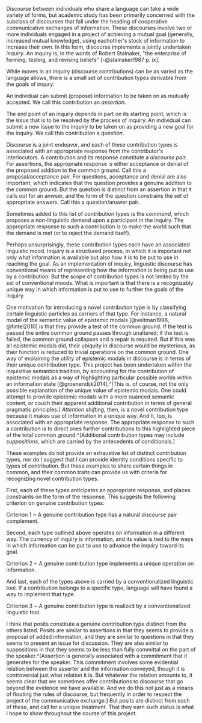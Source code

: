 Discourse between individuals who share a language can take a wide variety of forms, but academic study has been primarily concerned with the subclass of discourses that fall under the heading of cooperative communicative exchanges of information.  These discourses involve two or more individuals engaged in a project of achieving a mutual goal (generally, increased mutual knowledge), using eachother's stock of information to increase their own. In this form, discourse implements a jointly undertaken *inquiry*. An inquiry is, in the words of Robert Stalnaker, "the enterprise of forming, testing, and revising beliefs" [-@stalnaker1987 p. ix].

While moves in an inquiry (discourse contributions) can be as varied as the language allows, there is a small set of contribution types derivable from the goals of inqury:

An individual can submit (propose) information to be taken on as mutually accepted.  We call this contribution an *assertion*.

The end point of an inquiry depends in part on its starting point, which is the *issue* that is to be resolved by the process of inquiry. An individual can submit a new issue to the inquiry to be taken on as providing a new goal for the inquiry.  We call this contribution a *question*.

Discourse is a joint endeavor, and each of these contribution types is associated with an appropriate response from the contributor's interlocutors.  A contribution and its response constitute a *discourse pair*. For assertions, the appropriate response is either acceptance or denial of the proposed addition to the common ground. Call this a proposal/acceptance pair.  For questions, acceptance and denial are also important, which indicates that the question provides a genuine addition to the common ground. But the question is distinct from an assertion in that it calls out for an anwser, and the form of the question constrains the set of appropriate answers.  Call this a question/answer pair.

Sometimes added to this list of contribution types is the *command*, which proposes a non-linguistic demand upon a participant in the inquiry. The appropriate response to such a contribution is to make the world such that the demand is met (or to reject the demand itself).

Perhaps unsurprisingly, these contribution types each have an associated linguistic mood. Inquiry is a structured process, in which it is important not only what information is available but also how it is to be put to use in reaching the goal. As an implementation of inquiry, linguistic discourse has conventional means of representing how the information is being put to use by a contribution. But the scope of contribution types is not limited by the set of conventional moods. What is important is that there is a recognizably unique way in which information is put to use to further the goals of the inquiry. 

One motivation for introducing a novel contribution type is by classifying certain linguistic particles as carriers of that type. For instance, a natural model of the semantic value of epistemic modals [@veltman1996, @fintel2010] is that they provide a test of the common ground. If the test is passed the entire common ground passes through unaltered; if the test is failed, the common ground collapses and a repair is required. But if this was all epistemic modals did, their ubiquity in discourse would be mysterious, as their function is reduced to trivial operations on the common ground.  One way of explaining the utility of epistemic modals in discourse is in terms of their unique contribution type. This project has been undertaken within the inquisitive semantics tradition, by accounting for the contribution of epistemic modals as a way of highlighting particular possible worlds within an information state [@groenendijk2014].^[This is, of course, not the only possible explanation of the unique value of epistemic modals.  One could attempt to provide epistemic modals with a more nuanced semantic content, or couch their apparent additional contribution in terms of general pragmatic principles.] *Attention shifting*, then, is a novel contribution type because it makes use of information in a unique way.  And it, too, is associated with an appropriate response. The appropriate response to such a contribution is to direct ones further contributions to this highlighted piece of the total common ground.^[Additional contribution types may include *suppositions*, which are carried by the antecedents of conditionals.]

These examples do not provide an exhaustive list of distinct contribution types, nor do I suggest that I can provide identity conditions specific to types of contribution. But these examples to share certain things in common, and their common traits can provide us with criteria for recognizing novel contribution types.

First, each of these types anticipates an appropriate response, and places constraints on the form of the response. This suggests the following criterion on genuine contribution types:

Criterion 1
 ~ A genuine contribution type has a natural discourse pair complement.

Second, each type outlined above operates on information in a different way. The currency of inquiry is information, and its value is tied to the ways in which information can be put to use to advance the inquiry toward its goal. 

Criterion 2
 ~ A genuine contribution type implements a unique operation on information.

And last, each of the types above is carried by a conventionalized linguistic tool. If a contribution belongs to a specific type, language will have found a way to implement that type.

Criterion 3
 ~ A genuine contribution type is realized by a conventionalized linguistic tool.

I think that posits constitute a genuine contribution type distinct from the others listed. Posits are similar to assertions in that they seems to provide a proposal of added information, and they are similar to questions in that they seems to present an issue for discussion. They are also similar to suppositions in that they seems to be less than fully committal on the part of the speaker.^[Assertion is generally associated with a commitment that it generates for the speaker.  This commitment involves some evidential relation between the asserter and the information conveyed, though it is controversial just what relation it is. But whatever the relation amounts to, it seems clear that we sometimes offer contributions to discourse that go beyond the evidence we have available. And we do this not just as a means of flouting the rules of discourse, but frequently in order to respect the project of the communicative exchange.] But posits are distinct from each of these, and call for a unique treatment.  That they earn such status is what I hope to show throughout the course of this project.


